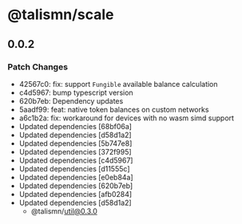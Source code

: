 # @talismn/scale

## 0.0.2

### Patch Changes

- 42567c0: fix: support `Fungible` available balance calculation
- c4d5967: bump typescript version
- 620b7eb: Dependency updates
- 5aadf99: feat: native token balances on custom networks
- a6c1b2a: fix: workaround for devices with no wasm simd support
- Updated dependencies [68bf06a]
- Updated dependencies [d58d1a2]
- Updated dependencies [5b747e8]
- Updated dependencies [372f995]
- Updated dependencies [c4d5967]
- Updated dependencies [d11555c]
- Updated dependencies [e0eb84a]
- Updated dependencies [620b7eb]
- Updated dependencies [afb0284]
- Updated dependencies [d58d1a2]
  - @talismn/util@0.3.0

